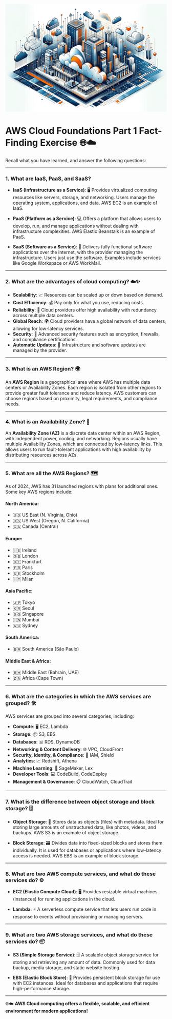 ![alt text](image-20.png)
# AWS Cloud Foundations Part 1 Fact-Finding Exercise 🌐☁️

Recall what you have learned, and answer the following questions:

---

### 1. **What are IaaS, PaaS, and SaaS?** 
- **IaaS (Infrastructure as a Service)**: 🖥️ Provides virtualized computing resources like servers, storage, and networking. Users manage the operating system, applications, and data. AWS EC2 is an example of IaaS.
  
- **PaaS (Platform as a Service)**: 💻 Offers a platform that allows users to develop, run, and manage applications without dealing with infrastructure complexities. AWS Elastic Beanstalk is an example of PaaS.
  
- **SaaS (Software as a Service)**: 📲 Delivers fully functional software applications over the internet, with the provider managing the infrastructure. Users just use the software. Examples include services like Google Workspace or AWS WorkMail.

---

### 2. **What are the advantages of cloud computing?** ☁️✨
- **Scalability**: 📈 Resources can be scaled up or down based on demand.
- **Cost Efficiency**: 💰 Pay only for what you use, reducing costs.
- **Reliability**: 🔄 Cloud providers offer high availability with redundancy across multiple data centers.
- **Global Reach**: 🌍 Cloud providers have a global network of data centers, allowing for low-latency services.
- **Security**: 🔐 Advanced security features such as encryption, firewalls, and compliance certifications.
- **Automatic Updates**: 🔄 Infrastructure and software updates are managed by the provider.

---

### 3. **What is an AWS Region?** 🌍
An **AWS Region** is a geographical area where AWS has multiple data centers or Availability Zones. Each region is isolated from other regions to provide greater fault tolerance and reduce latency. AWS customers can choose regions based on proximity, legal requirements, and compliance needs.

---

### 4. **What is an Availability Zone?** 🏢
An **Availability Zone (AZ)** is a discrete data center within an AWS Region, with independent power, cooling, and networking. Regions usually have multiple Availability Zones, which are connected by low-latency links. This allows users to run fault-tolerant applications with high availability by distributing resources across AZs.

---

### 5. **What are all the AWS Regions?** 🗺️

As of 2024, AWS has 31 launched regions with plans for additional ones. Some key AWS regions include:

#### **North America:**
- 🇺🇸 US East (N. Virginia, Ohio)  
- 🇺🇸 US West (Oregon, N. California)  
- 🇨🇦 Canada (Central)

#### **Europe:**
- 🇮🇪 Ireland  
- 🇬🇧 London  
- 🇩🇪 Frankfurt  
- 🇫🇷 Paris  
- 🇸🇪 Stockholm  
- 🇮🇹 Milan

#### **Asia Pacific:**
- 🇯🇵 Tokyo  
- 🇰🇷 Seoul  
- 🇸🇬 Singapore  
- 🇮🇳 Mumbai  
- 🇦🇺 Sydney

#### **South America:**
- 🇧🇷 South America (São Paulo)

#### **Middle East & Africa:**
- 🇧🇭 Middle East (Bahrain, UAE)  
- 🇿🇦 Africa (Cape Town)

---

### 6. **What are the categories in which the AWS services are grouped?** 🛠️
AWS services are grouped into several categories, including:
- **Compute**: 🖥️ EC2, Lambda  
- **Storage**: 📦 S3, EBS  
- **Databases**: 📊 RDS, DynamoDB  
- **Networking & Content Delivery**: 🌐 VPC, CloudFront  
- **Security, Identity, & Compliance**: 🔐 IAM, Shield  
- **Analytics**: 📈 Redshift, Athena  
- **Machine Learning**: 🤖 SageMaker, Lex  
- **Developer Tools**: 💻 CodeBuild, CodeDeploy  
- **Management & Governance**: 📋 CloudWatch, CloudTrail

---

### 7. **What is the difference between object storage and block storage?** 🗄️
- **Object Storage**: 📂 Stores data as objects (files) with metadata. Ideal for storing large amounts of unstructured data, like photos, videos, and backups. AWS S3 is an example of object storage.

- **Block Storage**: 🗃️ Divides data into fixed-sized blocks and stores them individually. It is used for databases or applications where low-latency access is needed. AWS EBS is an example of block storage.

---

### 8. **What are two AWS compute services, and what do these services do?** ⚙️
- **EC2 (Elastic Compute Cloud)**: 🖥️ Provides resizable virtual machines (instances) for running applications in the cloud.
  
- **Lambda**: ⚡ A serverless compute service that lets users run code in response to events without provisioning or managing servers.

---

### 9. **What are two AWS storage services, and what do these services do?** 📦
- **S3 (Simple Storage Service)**: 🗄️ A scalable object storage service for storing and retrieving any amount of data. Commonly used for data backup, media storage, and static website hosting.
  
- **EBS (Elastic Block Store)**: 📂 Provides persistent block storage for use with EC2 instances. Ideal for databases and applications that require high-performance storage.

--- 

🌐☁️ **AWS Cloud computing offers a flexible, scalable, and efficient environment for modern applications!**